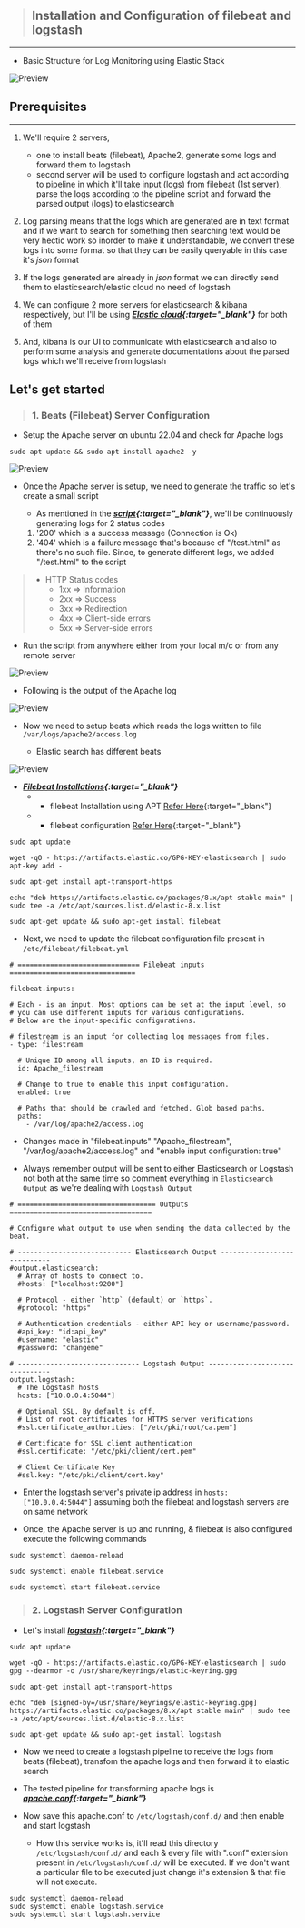 
> ## Installation and Configuration of filebeat and logstash
-----------------------------------------------------------

* Basic Structure for Log Monitoring using Elastic Stack

![Preview](./img/elasticsearch_workflow.png)

## Prerequisites
----------------

1. We'll require 2 servers, 
   - one to install beats (filebeat), Apache2, generate some logs and forward them to logstash
   - second server will be used to configure logstash and act according to pipeline in which it'll take input (logs) from filebeat (1st server), parse the logs according to the pipeline script and forward the parsed output (logs) to elasticsearch

2. Log parsing means that the logs which are generated are in text format and if we want to search for something then searching text would be very hectic work so inorder to make it understandable, we convert these logs into some format so that they can be easily queryable in this case it's _json_ format

3. If the logs generated are already in _json_ format we can directly send them to elasticsearch/elastic cloud no need of logstash

4. We can configure 2 more servers for elasticsearch & kibana respectively, but I'll be using _**[Elastic cloud](https://www.elastic.co/cloud){:target="_blank"}**_ for both of them

5. And, kibana is our UI to communicate with elasticsearch and also to perform some analysis and generate documentations about the parsed logs which we'll receive from logstash


## Let's get started

> ### 1. Beats (Filebeat) Server Configuration
 
* Setup the Apache server on ubuntu 22.04 and check for Apache logs
```
sudo apt update && sudo apt install apache2 -y
```
![Preview](./img/apache2logspath.png)

* Once the Apache server is setup, we need to generate the traffic so let's create a small script

     * As mentioned in the _**[script](./files/ping.sh){:target="_blank"}**_, we'll be continuously generating logs for 2 status codes
   1. '200' which is a success message (Connection is Ok)
   2. '404' which is a failure message that's because of "/test.html" as there's no such file. Since, to generate different logs, we added "/test.html" to the script


>   * HTTP Status codes
>       * 1xx => Information
>       * 2xx => Success
>       * 3xx => Redirection
>       * 4xx => Client-side errors
>       * 5xx => Server-side errors


* Run the script from anywhere either from your local m/c or from any remote server

![Preview](./img/scriptexecution.png)


* Following is the output of the Apache log

![Preview](./img/accesslog.png)


* Now we need to setup beats which reads the logs written to file ```/var/logs/apache2/access.log```

    * Elastic search has different beats

![Preview](./img/beatsfamily.png)

* _**[Filebeat Installations](https://www.elastic.co/guide/en/beats/filebeat/current/filebeat-installation-configuration.html){:target="_blank"}**_ 
    * * filebeat Installation using APT [Refer Here](https://www.elastic.co/guide/en/beats/filebeat/current/setup-repositories.html){:target="_blank"}
  
    * * filebeat configuration [Refer Here](https://www.elastic.co/guide/en/beats/filebeat/current/configuring-howto-filebeat.html){:target="_blank"}

```
sudo apt update
```
```
wget -qO - https://artifacts.elastic.co/GPG-KEY-elasticsearch | sudo apt-key add -
```
```
sudo apt-get install apt-transport-https
```
```
echo "deb https://artifacts.elastic.co/packages/8.x/apt stable main" | sudo tee -a /etc/apt/sources.list.d/elastic-8.x.list
```
```
sudo apt-get update && sudo apt-get install filebeat
```

* Next, we need to update the filebeat configuration file present in ```/etc/filebeat/filebeat.yml```

```
# ============================== Filebeat inputs ===============================

filebeat.inputs:

# Each - is an input. Most options can be set at the input level, so
# you can use different inputs for various configurations.
# Below are the input-specific configurations.

# filestream is an input for collecting log messages from files.
- type: filestream

  # Unique ID among all inputs, an ID is required.
  id: Apache_filestream

  # Change to true to enable this input configuration.
  enabled: true

  # Paths that should be crawled and fetched. Glob based paths.
  paths:
    - /var/log/apache2/access.log
```
* Changes made in "filebeat.inputs" "Apache_filestream", "/var/log/apache2/access.log" and "enable input configuration: true"

* Always remember output will be sent to either Elasticsearch or Logstash not both at the same time so comment everything in ```Elasticsearch Output``` as we're dealing with ```Logstash Output```

```
# ================================== Outputs ===================================

# Configure what output to use when sending the data collected by the beat.

# ---------------------------- Elasticsearch Output ----------------------------
#output.elasticsearch:
  # Array of hosts to connect to.
  #hosts: ["localhost:9200"]

  # Protocol - either `http` (default) or `https`.
  #protocol: "https"

  # Authentication credentials - either API key or username/password.
  #api_key: "id:api_key"
  #username: "elastic"
  #password: "changeme"

# ------------------------------ Logstash Output -------------------------------
output.logstash:
  # The Logstash hosts
  hosts: ["10.0.0.4:5044"]

  # Optional SSL. By default is off.
  # List of root certificates for HTTPS server verifications
  #ssl.certificate_authorities: ["/etc/pki/root/ca.pem"]

  # Certificate for SSL client authentication
  #ssl.certificate: "/etc/pki/client/cert.pem"

  # Client Certificate Key
  #ssl.key: "/etc/pki/client/cert.key"

```

* Enter the logstash server's private ip address in ```hosts: ["10.0.0.4:5044"]``` assuming both the filebeat and logstash servers are on same network

* Once, the Apache server is up and running, & filebeat is also configured execute the following commands

```
sudo systemctl daemon-reload
```
```
sudo systemctl enable filebeat.service
```
```
sudo systemctl start filebeat.service
```
 
> ### 2. Logstash Server Configuration

* Let's install _**[logstash](https://www.elastic.co/guide/en/logstash/current/installing-logstash.html){:target="_blank"}**_

```
sudo apt update
```
```
wget -qO - https://artifacts.elastic.co/GPG-KEY-elasticsearch | sudo gpg --dearmor -o /usr/share/keyrings/elastic-keyring.gpg
```
```
sudo apt-get install apt-transport-https
```
```
echo "deb [signed-by=/usr/share/keyrings/elastic-keyring.gpg] https://artifacts.elastic.co/packages/8.x/apt stable main" | sudo tee -a /etc/apt/sources.list.d/elastic-8.x.list
```
```
sudo apt-get update && sudo apt-get install logstash
```

* Now we need to create a logstash pipeline to receive the logs from beats (filebeat), transfom the apache logs and then forward it to elastic search

* The tested pipeline for transforming apache logs is _**[apache.conf](./files/apache.conf){:target="_blank"}**_

* Now save this apache.conf to ```/etc/logstash/conf.d/``` and then enable and start logstash
  * How this service works is, it'll read this directory ```/etc/logstash/conf.d/``` and each & every file with ".conf" extension present in ```/etc/logstash/conf.d/``` will be executed. If we don't want a particular file to be executed just change it's extension & that file will not execute.

```
sudo systemctl daemon-reload
sudo systemctl enable logstash.service
sudo systemctl start logstash.service
```